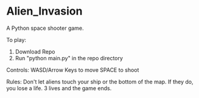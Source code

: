 # Alien_Invasion
A Python space shooter game.

To play:

1. Download Repo
2. Run "python main.py" in the repo directory

Controls:
WASD/Arrow Keys to move
SPACE to shoot

Rules:
Don't let aliens touch your ship or the bottom of the map. If they do, you lose a life. 3 lives and the game ends.
